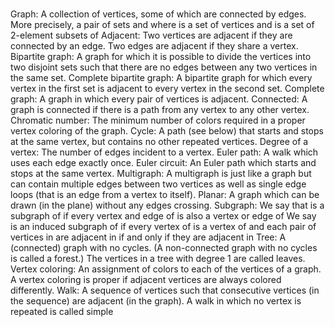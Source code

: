 # **[](https://math.libretexts.org/Courses/Saint_Mary's_College_Notre_Dame_IN/SMC%3A_MATH_339_-_Discrete_Mathematics_(Rohatgi)/Text/5%3A_Graph_Theory/5.2%3A_Definitions)**

Graph: A collection of vertices, some of which are connected by edges. More precisely, a pair of sets
 and
 where
 is a set of vertices and
 is a set of 2-element subsets of
Adjacent: Two vertices are adjacent if they are connected by an edge. Two edges are adjacent if they share a vertex.
Bipartite graph: A graph for which it is possible to divide the vertices into two disjoint sets such that there are no edges between any two vertices in the same set.
Complete bipartite graph: A bipartite graph for which every vertex in the first set is adjacent to every vertex in the second set.
Complete graph: A graph in which every pair of vertices is adjacent.
Connected: A graph is connected if there is a path from any vertex to any other vertex.
Chromatic number: The minimum number of colors required in a proper vertex coloring of the graph.
Cycle: A path (see below) that starts and stops at the same vertex, but contains no other repeated vertices.
Degree of a vertex: The number of edges incident to a vertex.
Euler path: A walk which uses each edge exactly once.
Euler circuit: An Euler path which starts and stops at the same vertex.
Multigraph: A multigraph is just like a graph but can contain multiple edges between two vertices as well as single edge loops (that is an edge from a vertex to itself).
Planar: A graph which can be drawn (in the plane) without any edges crossing.
Subgraph: We say that
 is a subgraph of
 if every vertex and edge of
 is also a vertex or edge of
 We say
 is an induced subgraph of
 if every vertex of
 is a vertex of
 and each pair of vertices in
 are adjacent in
 if and only if they are adjacent in
Tree: A (connected) graph with no cycles. (A non-connected graph with no cycles is called a forest.) The vertices in a tree with degree 1 are called leaves.
Vertex coloring: An assignment of colors to each of the vertices of a graph. A vertex coloring is proper if adjacent vertices are always colored differently.
Walk: A sequence of vertices such that consecutive vertices (in the sequence) are adjacent (in the graph). A walk in which no vertex is repeated is called simple
